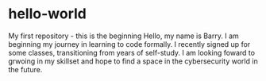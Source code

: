 # hello-world
My first repository - this is the beginning
Hello, my name is Barry. I am beginning my journey in learning to code formally. I recently signed up for some classes, transitioning from years of self-study.
I am looking foward to grwoing in my skillset and hope to find a space in the cybersecurity world in the future. 
